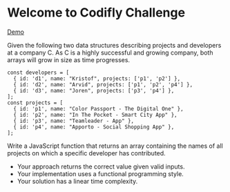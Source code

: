 # Welcome to Codifly Challenge
[Demo](https://codesandbox.io/s/busy-babbage-1z41v?file=/src/index.js:0-1285)

<p>
Given the following two data structures describing projects and developers at a company C. As C is a highly successful and growing company, both arrays will grow in size as time progresses.
</p>

```
const developers = [
  { id: 'd1', name: "Kristof", projects: ['p1', 'p2'] },
  { id: 'd2', name: "Arvid", projects: ['p1', 'p2', 'p4'] },
  { id: 'd3', name: "Joren", projects: ['p3', 'p4'] },
];
const projects = [
  { id: 'p1', name: "Color Passport - The Digital One" },
  { id: 'p2', name: "In The Pocket - Smart City App" },
  { id: 'p3', name: "Teamleader - App" },
  { id: 'p4', name: "Apporto - Social Shopping App" },
];

```

<p>
Write a JavaScript function that returns an array containing the names of all projects on which a specific developer has contributed.
</p>

<bold>

<ul>
  <li>Your approach returns the correct value given valid inputs.</li>
  <li> Your implementation uses a functional programming style.</li>
  <li>Your solution has a linear time complexity.</li>
</ul>
</bold>


